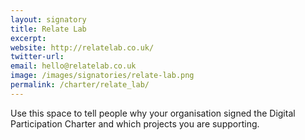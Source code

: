 ```yaml
---
layout: signatory
title: Relate Lab
excerpt: 
website: http://relatelab.co.uk/
twitter-url: 
email: hello@relatelab.co.uk
image: /images/signatories/relate-lab.png
permalink: /charter/relate_lab/
---
```


Use this space to tell people why your organisation signed the Digital Participation Charter and which projects you are supporting.